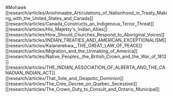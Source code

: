 #Mohawk
[[research/articles/Anishinaabe_Articulations_of_Nationhood_in_Treaty_Making_with_the_United_States_and_Canada]]
[[research/articles/Canada_Constructs_an_Indigenous_Terror_Threat]]
[[research/articles/His_Majesty's_Indian_Allies]]
[[research/articles/How_Should_Churches_Respond_to_Aboriginal_Voices]]
[[research/articles/INDIAN_TREATIES_AND_AMERICAN_EXCEPTIONALISM]]
[[research/articles/Kaianerekwa__THE_GREAT_LAW_OF_PEACE]]
[[research/articles/Migration_and_the_Unmaking_of_America]]
[[research/articles/Native_Peoples,_the_British_Crown_and_the_War_of_1812]]
[[research/articles/THE_INDIAN_ASSOCIATION_OF_ALBERTA_AND_THE_CANADIAN_INDIAN_ACT]]
[[research/articles/That_Sole_and_Despotic_Dominion]]
[[research/articles/The_Cree_Decree_on_Quebec_Secession]]
[[research/articles/The_Crown_Duty_to_Consult_and_Ontario_Municipal]]
